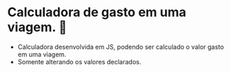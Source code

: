 # Calculadora de gasto em uma viagem. :money_mouth_face:

- Calculadora desenvolvida em JS, podendo ser calculado o valor gasto em uma viagem.
- Somente alterando os valores declarados.
